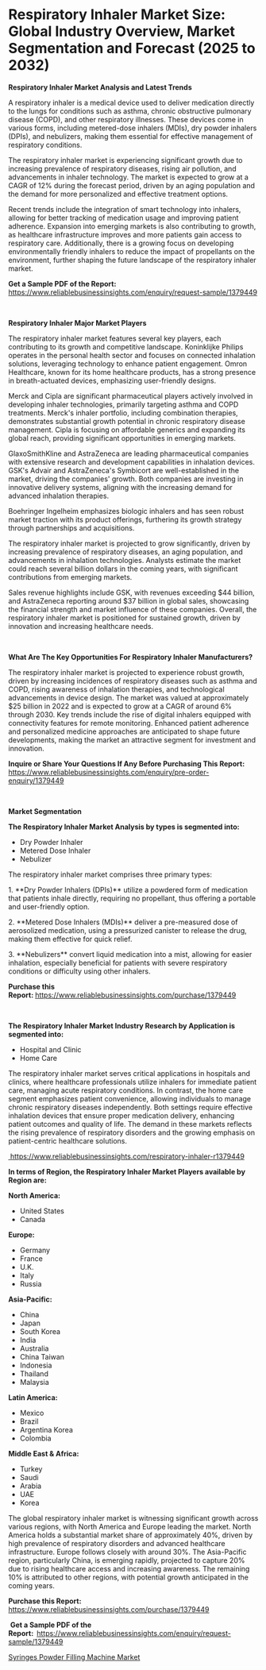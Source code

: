 <p><h1>Respiratory Inhaler Market Size: Global Industry Overview, Market Segmentation and Forecast (2025 to 2032)</h1></p><p><strong>Respiratory Inhaler Market Analysis and Latest Trends</strong></p>
<p><p>A respiratory inhaler is a medical device used to deliver medication directly to the lungs for conditions such as asthma, chronic obstructive pulmonary disease (COPD), and other respiratory illnesses. These devices come in various forms, including metered-dose inhalers (MDIs), dry powder inhalers (DPIs), and nebulizers, making them essential for effective management of respiratory conditions.</p><p>The respiratory inhaler market is experiencing significant growth due to increasing prevalence of respiratory diseases, rising air pollution, and advancements in inhaler technology. The market is expected to grow at a CAGR of 12% during the forecast period, driven by an aging population and the demand for more personalized and effective treatment options. </p><p>Recent trends include the integration of smart technology into inhalers, allowing for better tracking of medication usage and improving patient adherence. Expansion into emerging markets is also contributing to growth, as healthcare infrastructure improves and more patients gain access to respiratory care. Additionally, there is a growing focus on developing environmentally friendly inhalers to reduce the impact of propellants on the environment, further shaping the future landscape of the respiratory inhaler market.</p></p>
<p><strong>Get a Sample PDF of the Report:&nbsp;</strong> <a href="https://www.reliablebusinessinsights.com/enquiry/request-sample/1379449?utm_campaign=3289&utm_medium=2&utm_source=Github&utm_content=ia&utm_term=04032025&utm_id=respiratory-inhaler">https://www.reliablebusinessinsights.com/enquiry/request-sample/1379449</a></p>
<p>&nbsp;</p>
<p><strong>Respiratory Inhaler Major Market Players</strong></p>
<p><p>The respiratory inhaler market features several key players, each contributing to its growth and competitive landscape. Koninklijke Philips operates in the personal health sector and focuses on connected inhalation solutions, leveraging technology to enhance patient engagement. Omron Healthcare, known for its home healthcare products, has a strong presence in breath-actuated devices, emphasizing user-friendly designs.</p><p>Merck and Cipla are significant pharmaceutical players actively involved in developing inhaler technologies, primarily targeting asthma and COPD treatments. Merck's inhaler portfolio, including combination therapies, demonstrates substantial growth potential in chronic respiratory disease management. Cipla is focusing on affordable generics and expanding its global reach, providing significant opportunities in emerging markets.</p><p>GlaxoSmithKline and AstraZeneca are leading pharmaceutical companies with extensive research and development capabilities in inhalation devices. GSK's Advair and AstraZeneca's Symbicort are well-established in the market, driving the companies' growth. Both companies are investing in innovative delivery systems, aligning with the increasing demand for advanced inhalation therapies.</p><p>Boehringer Ingelheim emphasizes biologic inhalers and has seen robust market traction with its product offerings, furthering its growth strategy through partnerships and acquisitions.</p><p>The respiratory inhaler market is projected to grow significantly, driven by increasing prevalence of respiratory diseases, an aging population, and advancements in inhalation technologies. Analysts estimate the market could reach several billion dollars in the coming years, with significant contributions from emerging markets.</p><p>Sales revenue highlights include GSK, with revenues exceeding $44 billion, and AstraZeneca reporting around $37 billion in global sales, showcasing the financial strength and market influence of these companies. Overall, the respiratory inhaler market is positioned for sustained growth, driven by innovation and increasing healthcare needs.</p></p>
<p>&nbsp;</p>
<p><strong>What Are The Key Opportunities For Respiratory Inhaler Manufacturers?</strong></p>
<p><p>The respiratory inhaler market is projected to experience robust growth, driven by increasing incidences of respiratory diseases such as asthma and COPD, rising awareness of inhalation therapies, and technological advancements in device design. The market was valued at approximately $25 billion in 2022 and is expected to grow at a CAGR of around 6% through 2030. Key trends include the rise of digital inhalers equipped with connectivity features for remote monitoring. Enhanced patient adherence and personalized medicine approaches are anticipated to shape future developments, making the market an attractive segment for investment and innovation.</p></p>
<p><strong>Inquire or Share Your Questions If Any Before Purchasing This Report:</strong> <a href="https://www.reliablebusinessinsights.com/enquiry/pre-order-enquiry/1379449?utm_campaign=3289&utm_medium=2&utm_source=Github&utm_content=ia&utm_term=04032025&utm_id=respiratory-inhaler">https://www.reliablebusinessinsights.com/enquiry/pre-order-enquiry/1379449</a></p>
<p>&nbsp;</p>
<p><strong>Market Segmentation</strong></p>
<p><strong>The Respiratory Inhaler Market Analysis by types is segmented into:</strong></p>
<p><ul><li>Dry Powder Inhaler</li><li>Metered Dose Inhaler</li><li>Nebulizer</li></ul></p>
<p><p>The respiratory inhaler market comprises three primary types: </p><p>1. **Dry Powder Inhalers (DPIs)** utilize a powdered form of medication that patients inhale directly, requiring no propellant, thus offering a portable and user-friendly option. </p><p>2. **Metered Dose Inhalers (MDIs)** deliver a pre-measured dose of aerosolized medication, using a pressurized canister to release the drug, making them effective for quick relief. </p><p>3. **Nebulizers** convert liquid medication into a mist, allowing for easier inhalation, especially beneficial for patients with severe respiratory conditions or difficulty using other inhalers. </p></p>
<p><strong>Purchase this Report:&nbsp;</strong><a href="https://www.reliablebusinessinsights.com/purchase/1379449?utm_campaign=3289&utm_medium=2&utm_source=Github&utm_content=ia&utm_term=04032025&utm_id=respiratory-inhaler">https://www.reliablebusinessinsights.com/purchase/1379449</a></p>
<p>&nbsp;</p>
<p><strong>The Respiratory Inhaler Market Industry Research by Application is segmented into:</strong></p>
<p><ul><li>Hospital and Clinic</li><li>Home Care</li></ul></p>
<p><p>The respiratory inhaler market serves critical applications in hospitals and clinics, where healthcare professionals utilize inhalers for immediate patient care, managing acute respiratory conditions. In contrast, the home care segment emphasizes patient convenience, allowing individuals to manage chronic respiratory diseases independently. Both settings require effective inhalation devices that ensure proper medication delivery, enhancing patient outcomes and quality of life. The demand in these markets reflects the rising prevalence of respiratory disorders and the growing emphasis on patient-centric healthcare solutions.</p></p>
<p><a href="https://www.reliablebusinessinsights.com/respiratory-inhaler-r1379449?utm_campaign=3289&utm_medium=2&utm_source=Github&utm_content=ia&utm_term=04032025&utm_id=respiratory-inhaler">&nbsp;https://www.reliablebusinessinsights.com/respiratory-inhaler-r1379449</a></p>
<p><strong>In terms of Region, the Respiratory Inhaler Market Players available by Region are:</strong></p>
<p>
    <p> <strong> North America: </strong>
        <ul>
            <li>United States</li>
            <li>Canada</li>
        </ul>
        </p> 
    <p> <strong> Europe: </strong>
        <ul>
            <li>Germany</li>
            <li>France</li>
            <li>U.K.</li>
            <li>Italy</li>
            <li>Russia</li>
        </ul>
        </p> 
    <p> <strong> Asia-Pacific: </strong>
        <ul>
            <li>China</li>
            <li>Japan</li>
            <li>South Korea</li>
            <li>India</li>
            <li>Australia</li>
            <li>China Taiwan</li>
            <li>Indonesia</li>
            <li>Thailand</li>
            <li>Malaysia</li>
        </ul>
        </p> 
    <p> <strong> Latin America: </strong>
        <ul>
            <li>Mexico</li>
            <li>Brazil</li>
            <li>Argentina Korea</li>
            <li>Colombia</li>
        </ul>
        </p> 
    <p> <strong> Middle East & Africa: </strong>
        <ul>
            <li>Turkey</li>
            <li>Saudi</li>
            <li>Arabia</li>
            <li>UAE</li>
            <li>Korea</li>
        </ul>
    </p>
    </p>
<p><p>The global respiratory inhaler market is witnessing significant growth across various regions, with North America and Europe leading the market. North America holds a substantial market share of approximately 40%, driven by high prevalence of respiratory disorders and advanced healthcare infrastructure. Europe follows closely with around 30%. The Asia-Pacific region, particularly China, is emerging rapidly, projected to capture 20% due to rising healthcare access and increasing awareness. The remaining 10% is attributed to other regions, with potential growth anticipated in the coming years.</p></p>
<p><strong>Purchase this Report: </strong><a href="https://www.reliablebusinessinsights.com/purchase/1379449?utm_campaign=3289&utm_medium=2&utm_source=Github&utm_content=ia&utm_term=04032025&utm_id=respiratory-inhaler">https://www.reliablebusinessinsights.com/purchase/1379449</a></p>
<p>&nbsp;<strong>Get a Sample PDF of the Report:&nbsp;&nbsp;</strong><a href="https://www.reliablebusinessinsights.com/enquiry/request-sample/1379449?utm_campaign=3289&utm_medium=2&utm_source=Github&utm_content=ia&utm_term=04032025&utm_id=respiratory-inhaler">https://www.reliablebusinessinsights.com/enquiry/request-sample/1379449</a></p>
<p><strong></strong></p>
<p><p><a href="https://github.com/jamesgomez337/Market-Research-Report-List-1/blob/main/syringes-powder-filling-machine-market.md?utm_campaign=3289&utm_medium=2&utm_source=Github&utm_content=ia&utm_term=04032025&utm_id=respiratory-inhaler">Syringes Powder Filling Machine Market</a></p></p>